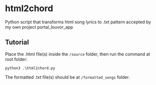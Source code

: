 # html2chord

Python script that transforms html song lyrics to .txt pattern accepted by my own project portal_louvor_app

## Tutorial

Place the .html file(s) inside the `/source` folder, then run the command at root folder:

```
python3 .\html2chord.py
```

The formatted .txt file(s) should be at `/formatted_songs` folder.
